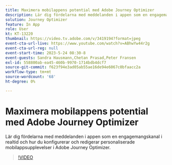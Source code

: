 ```yaml
---
title: Maximera mobilappens potential med Adobe Journey Optimizer
description: Lär dig fördelarna med meddelanden i appen som en engagemangskanal i realtid och hur du konfigurerar och redigerar personaliserade mobilappsupplevelser i Adobe Journey Optimizer.
solution: Journey Optimizer
feature: In App
role: User
kt: KT-13220
thumbnail: https://video.tv.adobe.com/v/3419194?format=jpeg
event-cta-url-live: https://www.youtube.com/watch?v=ABhwYw44r2g
event-cta-url-reg: null
event-start-time: 2023-5-24 08:30-8
event-guests: Sandra Hausmann,Chetan Prasad,Peter Fransen
exl-id: 558800ab-ea45-460b-9970-1714bdb4dcf7
source-git-commit: f623f94e3ad05ab55ae16de94e6067c0bfaacc2a
workflow-type: tm+mt
source-wordcount: '68'
ht-degree: 0%

---
```


# Maximera mobilappens potential med Adobe Journey Optimizer

Lär dig fördelarna med meddelanden i appen som en engagemangskanal i realtid och hur du konfigurerar och redigerar personaliserade mobilappsupplevelser i Adobe Journey Optimizer.

>[!VIDEO](https://video.tv.adobe.com/v/3419194/?quality=12&learn=on)

